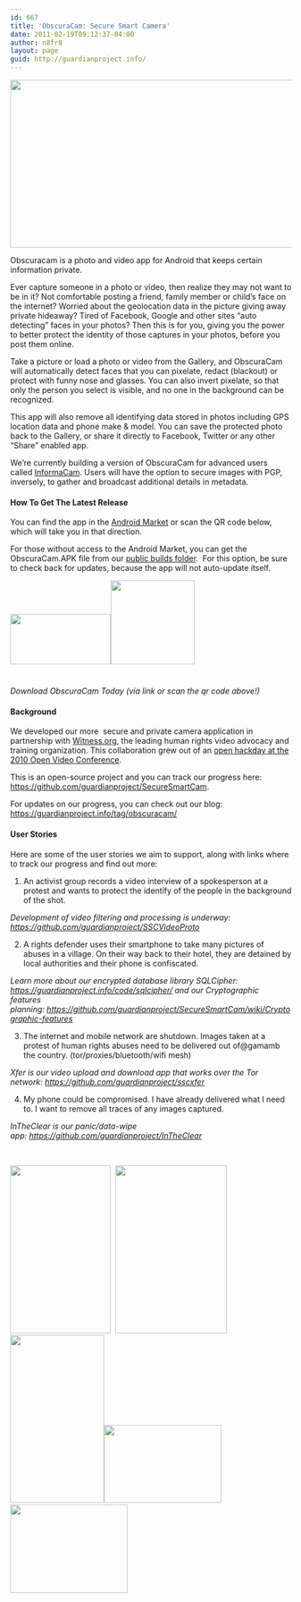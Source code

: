 ```yaml
---
id: 667
title: 'ObscuraCam: Secure Smart Camera'
date: 2011-02-19T09:12:37-04:00
author: n8fr8
layout: page
guid: http://guardianproject.info/
---
```

[<img class="size-full wp-image-1155 alignnone" title="ssc_feature" alt="" src="https://guardianproject.info/wp-content/uploads/2011/02/ssc_feature.png" width="614" height="300" srcset="https://guardianproject.info/wp-content/uploads/2011/02/ssc_feature.png 1024w, https://guardianproject.info/wp-content/uploads/2011/02/ssc_feature-300x146.png 300w" sizes="(max-width: 614px) 100vw, 614px" />](https://guardianproject.info/wp-content/uploads/2011/02/ssc_feature.png)

Obscuracam is a photo and video app for Android that keeps certain information private.

Ever capture someone in a photo or video, then realize they may not want to be in it? Not comfortable posting a friend, family member or child&#8217;s face on the internet? Worried about the geolocation data in the picture giving away private hideaway? Tired of Facebook, Google and other sites &#8220;auto detecting&#8221; faces in your photos? Then this is for you, giving you the power to better protect the identity of those captures in your photos, before you post them online.

Take a picture or load a photo or video from the Gallery, and ObscuraCam will automatically detect faces that you can pixelate, redact (blackout) or protect with funny nose and glasses. You can also invert pixelate, so that only the person you select is visible, and no one in the background can be recognized.

This app will also remove all identifying data stored in photos including GPS location data and phone make & model. You can save the protected photo back to the Gallery, or share it directly to Facebook, Twitter or any other &#8220;Share&#8221; enabled app.

We&#8217;re currently building a version of ObscuraCam for advanced users called <a title="informacam app" href="https://guardianproject.info/apps/informacam/" target="_blank">InformaCam</a>. Users will have the option to secure images with PGP, inversely, to gather and broadcast additional details in metadata.

#### How To Get The Latest Release

<span style="font-weight: normal;">You can find the app in the <a href="https://market.android.com/details?id=org.witness.sscphase1&feature=search_result">Android Market</a> or scan the QR code below, which will take you in that direction.</span>

For those without access to the Android Market, you can get the ObscuraCam.APK file from our <a title="ObscuraCam builds" href="https://guardianproject.info/builds/Obscura/" target="_blank">public builds folder</a>.  For this option, be sure to check back for updates, because the app will not auto-update itself.

[<img class="size-full wp-image-1154 alignnone" style="margin-top: 5px; margin-bottom: 25px;" title="available-on-android-market-iphone-like-badge" alt="" src="https://guardianproject.info/wp-content/uploads/2011/06/available-on-android-market-iphone-like-badge.png" width="180" height="90" /><img class="size-full wp-image-1164 alignnone" title="obscuraqrfancy" alt="" src="https://guardianproject.info/wp-content/uploads/2011/02/obscuraqrfancy.png" width="150" height="150" />](https://market.android.com/details?id=org.witness.sscphase1&feature=search_result)

_Download ObscuraCam Today (via link or scan the qr code above!)_

#### Background

We developed our more  secure and private camera application in partnership with [Witness.org](http://witness.org), the leading human rights video advocacy and training organization. This collaboration grew out of an [open hackday at the 2010 Open Video Conference](http://blog.witness.org/2010/10/ovc2010-opensubtitles/).

This is an open-source project and you can track our progress here: <https://github.com/guardianproject/SecureSmartCam>.

For updates on our progress, you can check out our blog: <a title="obscuracam tag" href="https://guardianproject.info/tag/obscuracam/" target="_blank">https://guardianproject.info/tag/obscuracam/</a>

#### User Stories

Here are some of the user stories we aim to support, along with links where to track our progress and find out more:

1) An activist group records a video interview of a spokesperson at a protest and wants to protect the identify of the people in the background of the shot.

_Development of video filtering and processing is underway: <https://github.com/guardianproject/SSCVideoProto>_

2) A rights defender uses their smartphone to take many pictures of abuses in a village. On their way back to their hotel, they are detained by local authorities and their phone is confiscated.

_Learn more about our encrypted database library SQLCipher: <https://guardianproject.info/code/sqlcipher/> and our Cryptographic features planning: <https://github.com/guardianproject/SecureSmartCam/wiki/Cryptographic-features>_

3) The internet and mobile network are shutdown. Images taken at a protest of human rights abuses need to be delivered out of@gamamb the country. (tor/proxies/bluetooth/wifi mesh)

_Xfer is our video upload and download app that works over the Tor network: <https://github.com/guardianproject/sscxfer>_

4) My phone could be compromised. I have already delivered what I need to. I want to remove all traces of any images captured.

_InTheClear is our panic/data-wipe app: <https://github.com/guardianproject/InTheClear>_

&nbsp;

<div>
  <a href="https://guardianproject.info/wp-content/uploads/2011/02/home.png"><img title="home" alt="" src="https://guardianproject.info/wp-content/uploads/2011/02/home-180x300.png" width="180" height="300" /></a>  <a href="https://guardianproject.info/wp-content/uploads/2011/02/protest1.png"><img class="size-medium wp-image-1418" title="protest" alt="" src="https://guardianproject.info/wp-content/uploads/2011/02/protest1-200x300.png" width="200" height="300" srcset="https://guardianproject.info/wp-content/uploads/2011/02/protest1-200x300.png 200w, https://guardianproject.info/wp-content/uploads/2011/02/protest1.png 320w" sizes="(max-width: 200px) 100vw, 200px" /></a><a href="https://guardianproject.info/wp-content/uploads/2011/02/snowbunnyobscuraface.jpg"><img class="size-medium wp-image-1421" title="snowbunnyobscuraface" alt="" src="https://guardianproject.info/wp-content/uploads/2011/02/snowbunnyobscuraface-168x300.jpg" width="168" height="300" srcset="https://guardianproject.info/wp-content/uploads/2011/02/snowbunnyobscuraface-168x300.jpg 168w, https://guardianproject.info/wp-content/uploads/2011/02/snowbunnyobscuraface.jpg 404w" sizes="(max-width: 168px) 100vw, 168px" /></a><a href="https://guardianproject.info/wp-content/uploads/2011/02/protestobscura.jpg"><img class="wp-image-1420" title="protestobscura" alt="" src="https://guardianproject.info/wp-content/uploads/2011/02/protestobscura-300x199.jpg" width="210" height="139" srcset="https://guardianproject.info/wp-content/uploads/2011/02/protestobscura-300x199.jpg 300w, https://guardianproject.info/wp-content/uploads/2011/02/protestobscura.jpg 500w" sizes="(max-width: 210px) 100vw, 210px" /></a> <a href="https://guardianproject.info/wp-content/uploads/2011/02/teamdinner.jpg"><img class="wp-image-1424" title="teamdinner" alt="" src="https://guardianproject.info/wp-content/uploads/2011/02/teamdinner-300x225.jpg" width="210" height="158" srcset="https://guardianproject.info/wp-content/uploads/2011/02/teamdinner-300x225.jpg 300w, https://guardianproject.info/wp-content/uploads/2011/02/teamdinner.jpg 640w" sizes="(max-width: 210px) 100vw, 210px" /></a>
</div>

<div>
</div>

&nbsp;

&nbsp;
